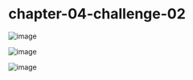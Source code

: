 # chapter-04-challenge-02

![image](https://user-images.githubusercontent.com/37298546/158279759-8a4ae5df-6747-42fe-88ed-e2eb399ea0fc.png)

![image](https://user-images.githubusercontent.com/37298546/158279779-b189ba99-b5ee-4908-918d-55a2d03d3ecf.png)

![image](https://user-images.githubusercontent.com/37298546/158279823-ed8f8753-1af2-4539-8172-825d80794b47.png)
